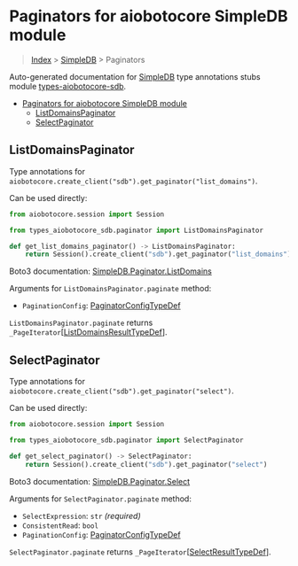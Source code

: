 <a id="paginators-for-aiobotocore-simpledb-module"></a>

# Paginators for aiobotocore SimpleDB module

> [Index](..) > [SimpleDB](.) > Paginators

Auto-generated documentation for
[SimpleDB](https://boto3.amazonaws.com/v1/documentation/api/latest/reference/services/sdb.html#SimpleDB)
type annotations stubs module
[types-aiobotocore-sdb](https://pypi.org/project/types-aiobotocore-sdb/).

- [Paginators for aiobotocore SimpleDB module](#paginators-for-aiobotocore-simpledb-module)
  - [ListDomainsPaginator](#listdomainspaginator)
  - [SelectPaginator](#selectpaginator)

<a id="listdomainspaginator"></a>

## ListDomainsPaginator

Type annotations for
`aiobotocore.create_client("sdb").get_paginator("list_domains")`.

Can be used directly:

```python
from aiobotocore.session import Session

from types_aiobotocore_sdb.paginator import ListDomainsPaginator

def get_list_domains_paginator() -> ListDomainsPaginator:
    return Session().create_client("sdb").get_paginator("list_domains")
```

Boto3 documentation:
[SimpleDB.Paginator.ListDomains](https://boto3.amazonaws.com/v1/documentation/api/latest/reference/services/sdb.html#SimpleDB.Paginator.ListDomains)

Arguments for `ListDomainsPaginator.paginate` method:

- `PaginationConfig`:
  [PaginatorConfigTypeDef](./type_defs.md#paginatorconfigtypedef)

`ListDomainsPaginator.paginate` returns
`_PageIterator`\[[ListDomainsResultTypeDef](./type_defs.md#listdomainsresulttypedef)\].

<a id="selectpaginator"></a>

## SelectPaginator

Type annotations for
`aiobotocore.create_client("sdb").get_paginator("select")`.

Can be used directly:

```python
from aiobotocore.session import Session

from types_aiobotocore_sdb.paginator import SelectPaginator

def get_select_paginator() -> SelectPaginator:
    return Session().create_client("sdb").get_paginator("select")
```

Boto3 documentation:
[SimpleDB.Paginator.Select](https://boto3.amazonaws.com/v1/documentation/api/latest/reference/services/sdb.html#SimpleDB.Paginator.Select)

Arguments for `SelectPaginator.paginate` method:

- `SelectExpression`: `str` *(required)*
- `ConsistentRead`: `bool`
- `PaginationConfig`:
  [PaginatorConfigTypeDef](./type_defs.md#paginatorconfigtypedef)

`SelectPaginator.paginate` returns
`_PageIterator`\[[SelectResultTypeDef](./type_defs.md#selectresulttypedef)\].

